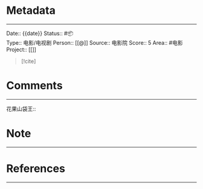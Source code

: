 
# Metadata
---
Date:: {{date}}
Status:: #📦   
Type:: 电影/电视剧
Person:: [[@]]
Source:: 电影院
Score:: 5
Area:: #电影
Project:: [[]]

> [!cite] 
> 


# Comments
---
花果山袋王:: 

# Note
---



# References
---
